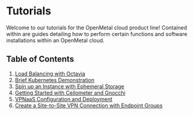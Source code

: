 # Tutorials

Welcome to our tutorials for the OpenMetal cloud product line! Contained within are
guides detailing how to perform certain functions and software installations
within an OpenMetal cloud.

## Table of Contents

1. [Load Balancing with Octavia](lb_with_octavia)
2. [Brief Kubernetes Demonstration](magnum-and-kubernetes)
3. [Spin up an Instance with Ephemeral Storage](ephemeral_storage)
4. [Getting Started with Ceilometer and Gnocchi](telemetry)
5. [VPNaaS Configuration and Deployment](vpnaas-configure-deploy.md)
6. [Create a Site-to-Site VPN Connection with Endpoint Groups](create-site-to-site-vpn.md)
